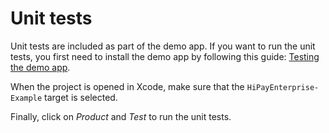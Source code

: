 # Unit tests

Unit tests are included as part of the demo app. If you want to run the unit tests, you first need to install the demo app by following this guide: [Testing the demo app](#testing-the-demo-app).

When the project is opened in Xcode, make sure that the `HiPayEnterprise-Example` target is selected.

Finally, click on *Product* and *Test* to run the unit tests.